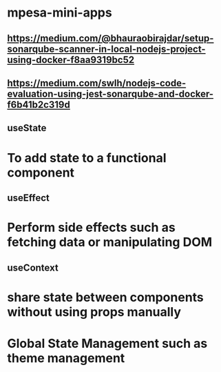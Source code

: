 # mpesa-mini-apps

<!-- (Week 4) Sonarqube tutorials -->
## https://medium.com/@bhauraobirajdar/setup-sonarqube-scanner-in-local-nodejs-project-using-docker-f8aa9319bc52

## https://medium.com/swlh/nodejs-code-evaluation-using-jest-sonarqube-and-docker-f6b41b2c319d


<!-- Hooks -->
## useState
# To add state to a functional component

## useEffect
# Perform side effects such as fetching data or manipulating DOM

## useContext
# share state between components without using props manually
# Global State Management such as theme management